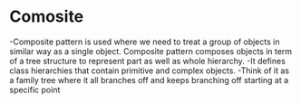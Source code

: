 # Comosite
-Composite pattern is used where we need to treat a group of objects in similar way as a single object. Composite pattern composes objects in term of a tree structure to represent part as well as whole hierarchy.
-It defines class hierarchies that contain primitive and complex objects.
-Think of it as a family tree where it all branches off and keeps branching off starting at a specific point
